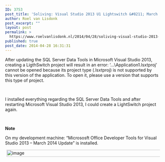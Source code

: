 ```yaml
---
ID: 3753
post_title: 'Soliving: Visual Studio 2013 U1 Lightswitch &#8211; March 2014&ndash;Can&rsquo;t create project (.lsxtproj) is not supported.'
author: Roel van Lisdonk
post_excerpt: ""
layout: post
permalink: >
  https://www.roelvanlisdonk.nl/2014/04/28/soliving-visual-studio-2013-u1-lightswitch-march-2014can-create-project-lsxtproj-is-not-supported/
published: true
post_date: 2014-04-28 16:31:31
---
```

<p>After updating the SQL Server Data Tools in Microsoft Visual Studio 2013, creating a LigthSwitch project will result in an error: ‘…\Application1.lsxtproj’ cannot be opened because its project type (.lsxtproj) is not supported by this version of the application. To open it, please use a version that supports this type of project.</p>  <p>&#160;</p>  <p>I installed everything regarding the SQL Server Data Tools and after restarting Microsoft Visual Studio 2013, I could create a LightSwitch project again.</p>  <p>&#160;</p>  <p><strong>Note</strong></p>  <p>On my development machine: “Micrososft Office Developer Tools for Visual Studio 2013 – March 2014 Update” is installed.</p>  <p><a href="http://www.roelvanlisdonk.nl/wp-content/uploads/2014/04/image6.png" rel="lightbox"><img title="image" style="border-top: 0px; border-right: 0px; background-image: none; border-bottom: 0px; padding-top: 0px; padding-left: 0px; margin: 0px 5px; border-left: 0px; display: inline; padding-right: 0px" border="0" alt="image" src="http://www.roelvanlisdonk.nl/wp-content/uploads/2014/04/image_thumb6.png" width="580" height="23" /></a></p>